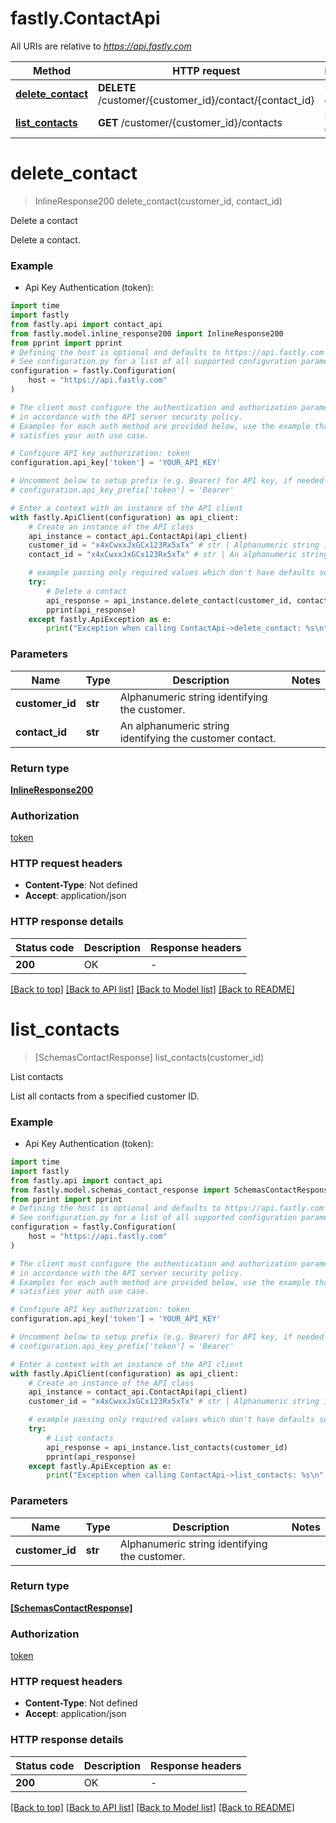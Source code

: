 # fastly.ContactApi

All URIs are relative to *https://api.fastly.com*

Method | HTTP request | Description
------------- | ------------- | -------------
[**delete_contact**](ContactApi.md#delete_contact) | **DELETE** /customer/{customer_id}/contact/{contact_id} | Delete a contact
[**list_contacts**](ContactApi.md#list_contacts) | **GET** /customer/{customer_id}/contacts | List contacts


# **delete_contact**
> InlineResponse200 delete_contact(customer_id, contact_id)

Delete a contact

Delete a contact.

### Example

* Api Key Authentication (token):

```python
import time
import fastly
from fastly.api import contact_api
from fastly.model.inline_response200 import InlineResponse200
from pprint import pprint
# Defining the host is optional and defaults to https://api.fastly.com
# See configuration.py for a list of all supported configuration parameters.
configuration = fastly.Configuration(
    host = "https://api.fastly.com"
)

# The client must configure the authentication and authorization parameters
# in accordance with the API server security policy.
# Examples for each auth method are provided below, use the example that
# satisfies your auth use case.

# Configure API key authorization: token
configuration.api_key['token'] = 'YOUR_API_KEY'

# Uncomment below to setup prefix (e.g. Bearer) for API key, if needed
# configuration.api_key_prefix['token'] = 'Bearer'

# Enter a context with an instance of the API client
with fastly.ApiClient(configuration) as api_client:
    # Create an instance of the API class
    api_instance = contact_api.ContactApi(api_client)
    customer_id = "x4xCwxxJxGCx123Rx5xTx" # str | Alphanumeric string identifying the customer.
    contact_id = "x4xCwxxJxGCx123Rx5xTx" # str | An alphanumeric string identifying the customer contact.

    # example passing only required values which don't have defaults set
    try:
        # Delete a contact
        api_response = api_instance.delete_contact(customer_id, contact_id)
        pprint(api_response)
    except fastly.ApiException as e:
        print("Exception when calling ContactApi->delete_contact: %s\n" % e)
```


### Parameters

Name | Type | Description  | Notes
------------- | ------------- | ------------- | -------------
 **customer_id** | **str**| Alphanumeric string identifying the customer. |
 **contact_id** | **str**| An alphanumeric string identifying the customer contact. |

### Return type

[**InlineResponse200**](InlineResponse200.md)

### Authorization

[token](../README.md#token)

### HTTP request headers

 - **Content-Type**: Not defined
 - **Accept**: application/json


### HTTP response details

| Status code | Description | Response headers |
|-------------|-------------|------------------|
**200** | OK |  -  |

[[Back to top]](#) [[Back to API list]](../README.md#documentation-for-api-endpoints) [[Back to Model list]](../README.md#documentation-for-models) [[Back to README]](../README.md)

# **list_contacts**
> [SchemasContactResponse] list_contacts(customer_id)

List contacts

List all contacts from a specified customer ID.

### Example

* Api Key Authentication (token):

```python
import time
import fastly
from fastly.api import contact_api
from fastly.model.schemas_contact_response import SchemasContactResponse
from pprint import pprint
# Defining the host is optional and defaults to https://api.fastly.com
# See configuration.py for a list of all supported configuration parameters.
configuration = fastly.Configuration(
    host = "https://api.fastly.com"
)

# The client must configure the authentication and authorization parameters
# in accordance with the API server security policy.
# Examples for each auth method are provided below, use the example that
# satisfies your auth use case.

# Configure API key authorization: token
configuration.api_key['token'] = 'YOUR_API_KEY'

# Uncomment below to setup prefix (e.g. Bearer) for API key, if needed
# configuration.api_key_prefix['token'] = 'Bearer'

# Enter a context with an instance of the API client
with fastly.ApiClient(configuration) as api_client:
    # Create an instance of the API class
    api_instance = contact_api.ContactApi(api_client)
    customer_id = "x4xCwxxJxGCx123Rx5xTx" # str | Alphanumeric string identifying the customer.

    # example passing only required values which don't have defaults set
    try:
        # List contacts
        api_response = api_instance.list_contacts(customer_id)
        pprint(api_response)
    except fastly.ApiException as e:
        print("Exception when calling ContactApi->list_contacts: %s\n" % e)
```


### Parameters

Name | Type | Description  | Notes
------------- | ------------- | ------------- | -------------
 **customer_id** | **str**| Alphanumeric string identifying the customer. |

### Return type

[**[SchemasContactResponse]**](SchemasContactResponse.md)

### Authorization

[token](../README.md#token)

### HTTP request headers

 - **Content-Type**: Not defined
 - **Accept**: application/json


### HTTP response details

| Status code | Description | Response headers |
|-------------|-------------|------------------|
**200** | OK |  -  |

[[Back to top]](#) [[Back to API list]](../README.md#documentation-for-api-endpoints) [[Back to Model list]](../README.md#documentation-for-models) [[Back to README]](../README.md)

